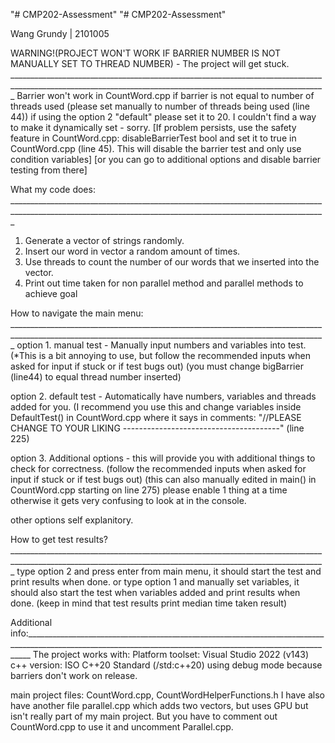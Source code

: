 "# CMP202-Assessment" 
"# CMP202-Assessment" 

Wang Grundy | 2101005

WARNING!(PROJECT WON'T WORK IF BARRIER NUMBER IS NOT MANUALLY SET TO THREAD NUMBER) - The project will get stuck. _____________________________________________________________________________________________________________________________________________________________
Barrier won't work in CountWord.cpp if barrier is not equal to number of threads used (please set manually to number of threads being used (line 44))
if using the option 2 "default" please set it to 20.
I couldn't find a way to make it dynamically set - sorry.
[If problem persists, use the safety feature in CountWord.cpp: disableBarrierTest bool and set it to true in CountWord.cpp (line 45). This will disable the barrier test and only use condition variables]
[or you can go to additional options and disable barrier testing from there]

What my code does: _____________________________________________________________________________________________________________________________________________________________
1. Generate a vector of strings randomly.
2. Insert our word in vector a random amount of times.
3. Use threads to count the number of our words that we inserted into the vector.
4. Print out time taken for non parallel method and parallel methods to achieve goal

How to navigate the main menu: _____________________________________________________________________________________________________________________________________________________________
option 1. manual test - Manually input numbers and variables into test. (*This is a bit annoying to use, but follow the recommended inputs when asked for input if stuck or if test bugs out)
(you must change bigBarrier (line44) to equal thread number inserted)

option 2. default test - Automatically have numbers, variables and threads added for you.
(I recommend you use this and change variables inside DefaultTest() in CountWord.cpp where it says in comments: "//PLEASE CHANGE TO YOUR LIKING ---------------------------------------" (line 225)

option 3. Additional options - this will provide you with additional things to check for correctness. (follow the recommended inputs when asked for input if stuck or if test bugs out)
(this can also manually edited in main() in CountWord.cpp starting on line 275)
please enable 1 thing at a time otherwise it gets very confusing to look at in the console.

other options self explanitory.

How to get test results?  _____________________________________________________________________________________________________________________________________________________________
type option 2 and press enter from main menu, it should start the test and print results when done.
or
type option 1 and manually set variables, it should also start the test when variables added and print results when done.
(keep in mind that test results print median time taken result)

Additional info:_____________________________________________________________________________________________________________________________________________________________
The project works with:
Platform toolset: Visual Studio 2022 (v143)
c++ version: ISO C++20 Standard (/std:c++20)
using debug mode because barriers don't work on release.

main project files: CountWord.cpp, CountWordHelperFunctions.h
I have also have another file parallel.cpp which adds two vectors, but uses GPU but isn't really part of my main project. But you have to comment out CountWord.cpp to use it and uncomment Parallel.cpp.